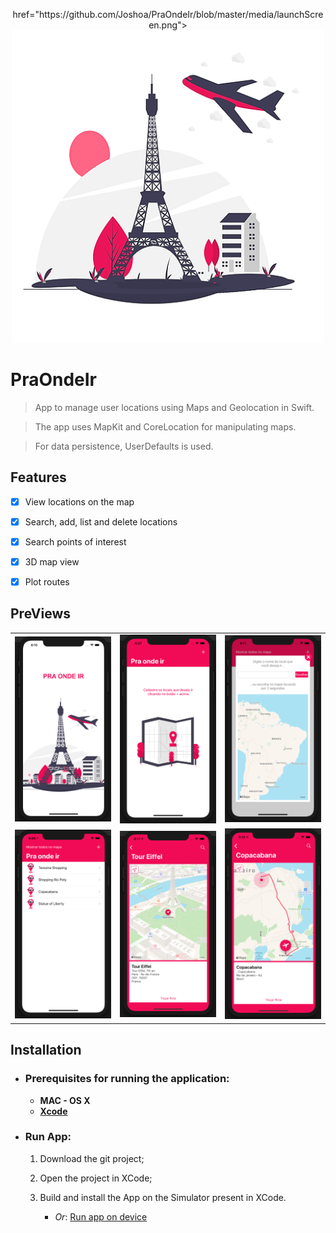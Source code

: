 <p align="center">
href="https://github.com/Joshoa/PraOndeIr/blob/master/media/launchScreen.png"><img src="https://github.com/Joshoa/PraOndeIr/blob/master/media/praondeir.png?raw=true" style="width: 500px; max-width: 100%; height: auto" title="PraOndeIr" alt="PraOndeIr" /></a>
</p>

# PraOndeIr 
> App to manage user locations using Maps and Geolocation in Swift.

> The app uses MapKit and CoreLocation for manipulating maps.

> For data persistence, UserDefaults is used.

## Features

- [x] View locations on the map
- [x] Search, add, list and delete locations
- [x] Search points of interest 
- [x] 3D map view
- [x] Plot routes


## PreViews

<table>
  <tr>
    <td><a href="https://github.com/Joshoa/PraOndeIr/blob/master/media/launchScreen.png"><img src="https://github.com/Joshoa/PraOndeIr/blob/master/media/launchScreen.png?raw=true" style="width: 500px; max-width: 100%; height: auto" title="LaunchScreen" alt="LaunchScreen" /></a></td>
    <td><a href="https://github.com/Joshoa/PraOndeIr/blob/master/media/listEmpty.png"><img src="https://github.com/Joshoa/PraOndeIr/blob/master/media/listEmpty.png?raw=true" style="width: 500px; max-width: 100%; height: auto" title="ListEmpty" alt="ListEmpty" /></a></td>
    <td><a href="https://github.com/Joshoa/PraOndeIr/blob/master/media/addLocation.png"><img src="https://github.com/Joshoa/PraOndeIr/blob/master/media/addLocation.png?raw=true" style="width: 500px; max-width: 100%; height: auto" title="AddLocation" alt="AddLocation" /></a></td>
  </tr>
  <tr>
      <td><a href="https://github.com/Joshoa/PraOndeIr/blob/master/media/listNotEmpty.png"><img src="https://github.com/Joshoa/PraOndeIr/blob/master/media/listNotEmpty.png?raw=true" style="width: 500px; max-width: 100%; height: auto" title="ListNotEmpty" alt="ListNotEmpty" /></a></td>
      <td><a href="https://github.com/Joshoa/PraOndeIr/blob/master/media/map3d.png"><img src="https://github.com/Joshoa/PraOndeIr/blob/master/media/map3d.png?raw=true" style="width: 500px; max-width: 100%; height: auto" title="3DMap" alt="3DMap" /></a></td>
      <td><a href="https://github.com/Joshoa/PraOndeIr/blob/master/media/plotRoute.png"><img src="https://github.com/Joshoa/PraOndeIr/blob/master/media/plotRoute.png?raw=true" style="width: 500px; max-width: 100%; height: auto" title="PlotRoute" alt="PlotRoute" /></a></td>
    </tr>
 </table>

## Installation
  
- ### Prerequisites for running the application: 

    * **MAC - OS X**
    * [**Xcode**](https://apps.apple.com/us/app/xcode/id497799835?mt=12) 

- ### Run App:
	1. Download the git project;
    2. Open the project in XCode;
    3. Build and install the App on the Simulator present in XCode.
    
        *  *Or*: [Run app on device](https://developer.apple.com/documentation/xcode/running_your_app_in_the_simulator_or_on_a_device)

